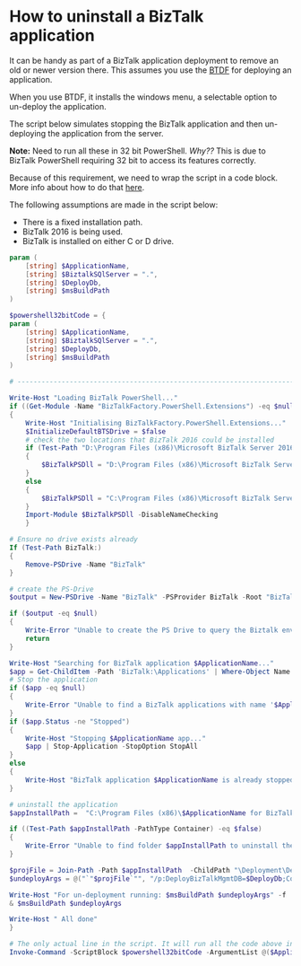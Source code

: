 
# How to uninstall a BizTalk application

It can be handy as part of a BizTalk application deployment to remove an old or newer version there.
This assumes you use the [BTDF](https://biztalkdeployment.codeplex.com/) for deploying an application.

When you use BTDF, it installs the windows menu, a selectable option to un-deploy the application. 

The script below simulates stopping the BizTalk application and then un-deploying the application from the server.

**Note:** Need to run all these in 32 bit PowerShell. _Why??_ This is due to BizTalk PowerShell requiring 32 bit to access its features correctly.

Because of this requirement, we need to wrap the script in a code block. More info about how to do that [here](./running-32bit-within-64bit.html).

The following assumptions are made in the script below:

* There is a fixed installation path.
* BizTalk 2016 is being used.
* BizTalk is installed on either C or D drive.


```powershell
param (
    [string] $ApplicationName,
    [string] $BiztalkSQlServer = ".",
    [string] $DeployDb,
    [string] $msBuildPath
)

$powershell32bitCode = {
param (
    [string] $ApplicationName,
    [string] $BiztalkSQlServer = ".",
    [string] $DeployDb,
    [string] $msBuildPath
)

# ---------------------------------------------------------------------------------------------------------------------------------------------

Write-Host "Loading BizTalk PowerShell..."
if ((Get-Module -Name "BizTalkFactory.PowerShell.Extensions") -eq $null) 
{
    Write-Host "Initialising BizTalkFactory.PowerShell.Extensions..." 
    $InitializeDefaultBTSDrive = $false
    # check the two locations that BizTalk 2016 could be installed
    if (Test-Path "D:\Program Files (x86)\Microsoft BizTalk Server 2016\SDK\Utilities\PowerShell\BizTalkFactory.PowerShell.Extensions.dll" -PathType Leaf)
    {
        $BizTalkPSDll = "D:\Program Files (x86)\Microsoft BizTalk Server 2016\SDK\Utilities\PowerShell\BizTalkFactory.PowerShell.Extensions.dll"
    }
    else
    {
        $BizTalkPSDll = "C:\Program Files (x86)\Microsoft BizTalk Server 2016\SDK\Utilities\PowerShell\BizTalkFactory.PowerShell.Extensions.dll"
    }
    Import-Module $BizTalkPSDll -DisableNameChecking
    }

# Ensure no drive exists already
If (Test-Path BizTalk:)
{
	Remove-PSDrive -Name "BizTalk"
}

# create the PS-Drive
$output = New-PSDrive -Name "BizTalk" -PSProvider BizTalk -Root "BizTalk:\" -Instance $BiztalkSQlServer -Database BizTalkMgmtDb -Scope Global

if ($output -eq $null)
{
    Write-Error "Unable to create the PS Drive to query the Biztalk environment. Check permissions and networks to ensure you have access from this PC to $BiztalkSQlServer ." -ErrorAction Stop
    return
}

Write-Host "Searching for BizTalk application $ApplicationName..."
$app = Get-ChildItem -Path 'BizTalk:\Applications' | Where-Object Name -eq $ApplicationName
# Stop the application
if ($app -eq $null) 
{
    Write-Error "Unable to find a BizTalk applications with name '$ApplicationName'. Check the configuration and try again." -ErrorAction Stop
}
if ($app.Status -ne "Stopped")
{
    Write-Host "Stopping $ApplicationName app..."
    $app | Stop-Application -StopOption StopAll 
}
else
{
    Write-Host "BizTalk application $ApplicationName is already stopped."
}

# uninstall the application
$appInstallPath =  "C:\Program Files (x86)\$ApplicationName for BizTalk\1.0"

if ((Test-Path $appInstallPath -PathType Container) -eq $false)
{
    Write-Error "Unable to find folder $appInstallPath to uninstall the application." -ErrorAction Stop
}

$projFile = Join-Path -Path $appInstallPath  -ChildPath "\Deployment\Deployment.btdfproj"
$undeployArgs = @("`"$projFile`"", "/p:DeployBizTalkMgmtDB=$DeployDb;Configuration=Server;InstallDir=`"$appInstallPath`"", "/target:Undeploy")

Write-Host "For un-deployment running: $msBuildPath $undeployArgs" -f 
& $msBuildPath $undeployArgs

Write-Host " All done"
}

# The only actual line in the script. It will run all the code above in a PowerShell 32 bit session. This is required for the Biztalk PowerShell.
Invoke-Command -ScriptBlock $powershell32bitCode -ArgumentList @($ApplicationName, $BiztalkSQlServer, $DeployDb, $msBuildPath) -ConfigurationName microsoft.powershell32 -ComputerName $env:COMPUTERNAME
```

